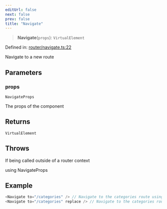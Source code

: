 ```yaml
---
editUrl: false
next: false
prev: false
title: "Navigate"
---
```


> **Navigate**(`props`): `VirtualElement`

Defined in: [router/navigate.ts:22](https://github.com/OfirTheOne/sigjs/blob/990f9c2a70d38ca041cbd102a37f74a99eedb608/sig/lib/router/navigate.ts#L22)

Navigate to a new route

## Parameters

### props

`NavigateProps`

The props of the component

## Returns

`VirtualElement`

## Throws

If being called outside of a router context

using NavigateProps

## Example

```ts
<Navigate to="/categories" /> // Navigate to the categories route using push
<Navigate to="/categories" replace /> // Navigate to the categories route using replace
```
